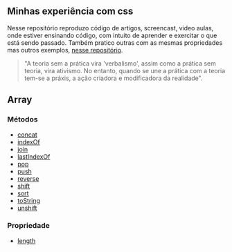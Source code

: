 ## Minhas experiência com css
Nesse repositório reproduzo código de artigos, screencast, video aulas, onde estiver ensinando código,
com intuito de aprender e exercitar o que está sendo passado. Também pratico outras com as mesmas propriedades
mas outros exemplos, [nesse repositório](#).
 > "A teoria sem a prática vira 'verbalismo', assim como a prática sem teoria, vira ativismo. No entanto, quando se une a prática com a teoria tem-se a práxis, a ação criadora e modificadora da realidade".

## Array
### Métodos
 - [concat](array/methods/concat.md)
 - [indexOf](array/methods/indexOf.md)
 - [join](array/methods/join.md)
 - [lastIndexOf](array/methods/lastIndexOf.md)
 - [pop](array/methods/pop.md)
 - [push](array/methods/push.md)
 - [reverse](array/methods/reverse.md)
 - [shift](array/methods/shift.md)
 - [sort](array/methods/sort.md)
 - [toString](array/methods/toString.md)
 - [unshift](array/methods/unshift.md)

### Propriedade
 - [length](#)